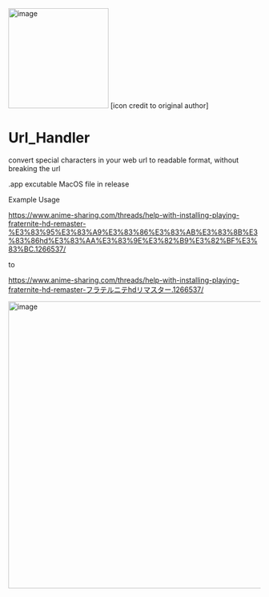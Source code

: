 <img src="https://github.com/Mikami063/Url_Handler/assets/114184664/739fd3b7-1686-4b59-ad21-7f3dad188808" alt="image" width="200" />
[icon credit to original author]

# Url_Handler

convert special characters in your web url to readable format, without breaking the url

.app excutable MacOS file in release

Example Usage

https://www.anime-sharing.com/threads/help-with-installing-playing-fraternite-hd-remaster-%E3%83%95%E3%83%A9%E3%83%86%E3%83%AB%E3%83%8B%E3%83%86hd%E3%83%AA%E3%83%9E%E3%82%B9%E3%82%BF%E3%83%BC.1266537/

to

https://www.anime-sharing.com/threads/help-with-installing-playing-fraternite-hd-remaster-フラテルニテhdリマスター.1266537/


<img width="574" alt="image" src="https://github.com/Mikami063/Url_Handler/assets/114184664/ad782cf9-7852-4517-9276-9d3b5ad32805">

